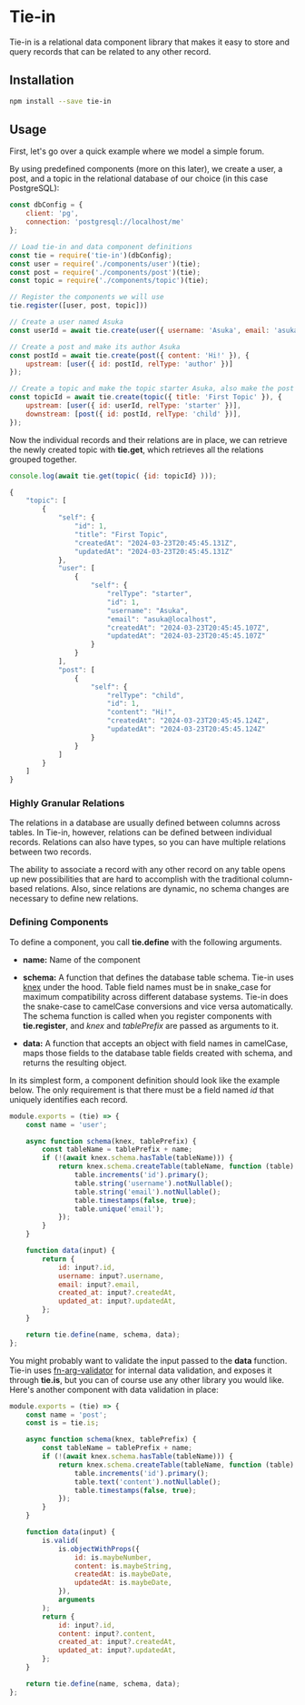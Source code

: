 # Tie-in

Tie-in is a relational data component library that makes it easy to store and query records that can be related to any other record.

## Installation

```bash
npm install --save tie-in
```

## Usage

First, let's go over a quick example where we model a simple forum.

By using predefined components (more on this later), we create a user, a post, and a topic in the relational database of our choice (in this case PostgreSQL):

```js
const dbConfig = {
    client: 'pg',
    connection: 'postgresql://localhost/me'
};

// Load tie-in and data component definitions
const tie = require('tie-in')(dbConfig);
const user = require('./components/user')(tie);
const post = require('./components/post')(tie);
const topic = require('./components/topic')(tie);

// Register the components we will use
tie.register([user, post, topic]))

// Create a user named Asuka
const userId = await tie.create(user({ username: 'Asuka', email: 'asuka@localhost' });

// Create a post and make its author Asuka
const postId = await tie.create(post({ content: 'Hi!' }), {
    upstream: [user({ id: postId, relType: 'author' })]
});

// Create a topic and make the topic starter Asuka, also make the post a child of this topic
const topicId = await tie.create(topic({ title: 'First Topic' }), {
    upstream: [user({ id: userId, relType: 'starter' })],
    downstream: [post({ id: postId, relType: 'child' })],
});
```

Now the individual records and their relations are in place, we can retrieve the newly created topic with **tie.get**,  which retrieves all the relations grouped together.

```js
console.log(await tie.get(topic( {id: topicId} )));

{
    "topic": [
        {
            "self": {
                "id": 1,
                "title": "First Topic",
                "createdAt": "2024-03-23T20:45:45.131Z",
                "updatedAt": "2024-03-23T20:45:45.131Z"
            },
            "user": [
                {
                    "self": {
                        "relType": "starter",
                        "id": 1,
                        "username": "Asuka",
                        "email": "asuka@localhost",
                        "createdAt": "2024-03-23T20:45:45.107Z",
                        "updatedAt": "2024-03-23T20:45:45.107Z"
                    }
                }
            ],
            "post": [
                {
                    "self": {
                        "relType": "child",
                        "id": 1,
                        "content": "Hi!",
                        "createdAt": "2024-03-23T20:45:45.124Z",
                        "updatedAt": "2024-03-23T20:45:45.124Z"
                    }
                }
            ]
        }
    ]
}
```

### Highly Granular Relations

The relations in a database are usually defined between columns across tables. In Tie-in, however, relations can be defined between individual records. Relations can also have types, so you can have multiple relations between two records.

The ability to associate a record with any other record on any table opens up new possibilities that are hard to accomplish with the traditional column-based relations. Also, since relations are dynamic, no schema changes are necessary to define new relations.

### Defining Components

To define a component, you call **tie.define** with the following arguments.

* **name:** Name of the component

* **schema:** A function that defines the database table schema. Tie-in uses [knex](https://knexjs.org) under the hood. Table field names must be in snake_case for maximum compatibility across different database systems. Tie-in does the snake-case to camelCase conversions and vice versa automatically. The schema function is called when you register components with **tie.register**, and *knex* and *tablePrefix* are passed as arguments to it.

* **data:** A function that accepts an object with field names in camelCase, maps those fields to the database table fields created with schema, and returns the resulting object.

In its simplest form, a component definition should look like the example below. The only requirement is that there must be a field named *id* that uniquely identifies each record.

```js
module.exports = (tie) => {
    const name = 'user';

    async function schema(knex, tablePrefix) {
        const tableName = tablePrefix + name;
        if (!(await knex.schema.hasTable(tableName))) {
            return knex.schema.createTable(tableName, function (table) {
                table.increments('id').primary();
                table.string('username').notNullable();
                table.string('email').notNullable();
                table.timestamps(false, true);
                table.unique('email');
            });
        }
    }

    function data(input) {
        return {
            id: input?.id,
            username: input?.username,
            email: input?.email,
            created_at: input?.createdAt,
            updated_at: input?.updatedAt,
        };
    }

    return tie.define(name, schema, data);
};
```

You might probably want to validate the input passed to the **data** function. Tie-in uses [fn-arg-validator](https://www.npmjs.com/package/fn-arg-validator) for internal data validation, and exposes it through **tie.is**, but you can of course use any other library you would like. Here's another component with data validation in place:

```js
module.exports = (tie) => {
    const name = 'post';
    const is = tie.is;

    async function schema(knex, tablePrefix) {
        const tableName = tablePrefix + name;
        if (!(await knex.schema.hasTable(tableName))) {
            return knex.schema.createTable(tableName, function (table) {
                table.increments('id').primary();
                table.text('content').notNullable();
                table.timestamps(false, true);
            });
        }
    }

    function data(input) {
        is.valid(
            is.objectWithProps({
                id: is.maybeNumber,
                content: is.maybeString,
                createdAt: is.maybeDate,
                updatedAt: is.maybeDate,
            }),
            arguments
        );
        return {
            id: input?.id,
            content: input?.content,
            created_at: input?.createdAt,
            updated_at: input?.updatedAt,
        };
    }

    return tie.define(name, schema, data);
};
```

